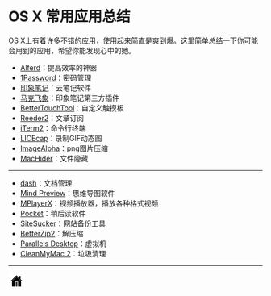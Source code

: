 # OS X 常用应用总结

OS X上有着许多不错的应用，使用起来简直是爽到爆。这里简单总结一下你可能会用到的应用，希望你能发现心中的她。

* [Alferd](https://github.com/xuelangZF/MacOSX/blob/gh-pages/apps/alferd.md)：提高效率的神器
* [1Password](https://github.com/xuelangZF/MacOSX/blob/gh-pages/apps/onepassword.md)：密码管理
* [印象笔记](https://github.com/xuelangZF/MacOSX/blob/gh-pages/apps/evernote.md)：云笔记软件
* [马克飞象](https://github.com/xuelangZF/MacOSX/blob/gh-pages/apps/evernote.md)：印象笔记第三方插件
* [BetterTouchTool](https://github.com/xuelangZF/MacOSX/blob/gh-pages/apps/betterTouchTool.md)：自定义触摸板
* [Reeder2](https://github.com/xuelangZF/MacOSX/blob/gh-pages/apps/reeder2.md)：文章订阅
* [iTerm2](https://github.com/xuelangZF/MacOSX/blob/gh-pages/apps/iterm2.md)：命令行终端
* [LICEcap](https://github.com/xuelangZF/MacOSX/blob/gh-pages/apps/licecap.md)：录制GIF动态图
* [ImageAlpha](https://github.com/xuelangZF/MacOSX/blob/gh-pages/apps/imageAlpha.md)：png图片压缩
* [MacHider](https://github.com/xuelangZF/MacOSX/blob/gh-pages/apps/macHider.md)：文件隐藏


---

* [dash](http://kapeli.com/dash)：文档管理
* [Mind Preview](http://www.mindpreview.com/)：思维导图软件
* [MPlayerX](http://mplayerx.org/)：视频播放器，播放各种格式视频
* [Pocket](https://getpocket.com/mac/?a=mac)：稍后读软件
* [SiteSucker](http://www.sitesucker.us/mac/mac.html)：网站备份工具
* [BetterZip2](http://macitbetter.com/buy/)：解压缩
* [Parallels Desktop](http://www.parallels.com/products/desktop/)：虚拟机
* [CleanMyMac 2](http://macpaw.com/cleanmymac)：垃圾清理


---
[![](../resource/home.png)](http://zhaofei.tk/MacOSX)